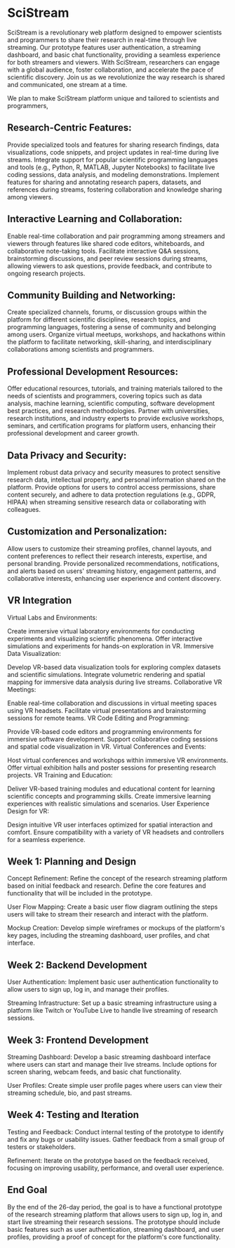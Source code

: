 # SciStream

SciStream is a revolutionary web platform designed to empower scientists and programmers to share their research in real-time through live streaming. Our prototype features user authentication, a streaming dashboard, and basic chat functionality, providing a seamless experience for both streamers and viewers. With SciStream, researchers can engage with a global audience, foster collaboration, and accelerate the pace of scientific discovery. Join us as we revolutionize the way research is shared and communicated, one stream at a time.

We plan to make SciStream platform unique and tailored to scientists and programmers, 

## Research-Centric Features:

Provide specialized tools and features for sharing research findings, data visualizations, code snippets, and project updates in real-time during live streams.
Integrate support for popular scientific programming languages and tools (e.g., Python, R, MATLAB, Jupyter Notebooks) to facilitate live coding sessions, data analysis, and modeling demonstrations.
Implement features for sharing and annotating research papers, datasets, and references during streams, fostering collaboration and knowledge sharing among viewers.

## Interactive Learning and Collaboration:

Enable real-time collaboration and pair programming among streamers and viewers through features like shared code editors, whiteboards, and collaborative note-taking tools.
Facilitate interactive Q&A sessions, brainstorming discussions, and peer review sessions during streams, allowing viewers to ask questions, provide feedback, and contribute to ongoing research projects.

## Community Building and Networking:

Create specialized channels, forums, or discussion groups within the platform for different scientific disciplines, research topics, and programming languages, fostering a sense of community and belonging among users.
Organize virtual meetups, workshops, and hackathons within the platform to facilitate networking, skill-sharing, and interdisciplinary collaborations among scientists and programmers.

## Professional Development Resources:

Offer educational resources, tutorials, and training materials tailored to the needs of scientists and programmers, covering topics such as data analysis, machine learning, scientific computing, software development best practices, and research methodologies.
Partner with universities, research institutions, and industry experts to provide exclusive workshops, seminars, and certification programs for platform users, enhancing their professional development and career growth.

## Data Privacy and Security:

Implement robust data privacy and security measures to protect sensitive research data, intellectual property, and personal information shared on the platform.
Provide options for users to control access permissions, share content securely, and adhere to data protection regulations (e.g., GDPR, HIPAA) when streaming sensitive research data or collaborating with colleagues.

## Customization and Personalization:

Allow users to customize their streaming profiles, channel layouts, and content preferences to reflect their research interests, expertise, and personal branding.
Provide personalized recommendations, notifications, and alerts based on users' streaming history, engagement patterns, and collaborative interests, enhancing user experience and content discovery.

## VR Integration

Virtual Labs and Environments:

Create immersive virtual laboratory environments for conducting experiments and visualizing scientific phenomena.
Offer interactive simulations and experiments for hands-on exploration in VR.
Immersive Data Visualization:

Develop VR-based data visualization tools for exploring complex datasets and scientific simulations.
Integrate volumetric rendering and spatial mapping for immersive data analysis during live streams.
Collaborative VR Meetings:

Enable real-time collaboration and discussions in virtual meeting spaces using VR headsets.
Facilitate virtual presentations and brainstorming sessions for remote teams.
VR Code Editing and Programming:

Provide VR-based code editors and programming environments for immersive software development.
Support collaborative coding sessions and spatial code visualization in VR.
Virtual Conferences and Events:

Host virtual conferences and workshops within immersive VR environments.
Offer virtual exhibition halls and poster sessions for presenting research projects.
VR Training and Education:

Deliver VR-based training modules and educational content for learning scientific concepts and programming skills.
Create immersive learning experiences with realistic simulations and scenarios.
User Experience Design for VR:

Design intuitive VR user interfaces optimized for spatial interaction and comfort.
Ensure compatibility with a variety of VR headsets and controllers for a seamless experience.

## Week 1: Planning and Design

Concept Refinement: Refine the concept of the research streaming platform based on initial feedback and research. Define the core features and functionality that will be included in the prototype.

User Flow Mapping: Create a basic user flow diagram outlining the steps users will take to stream their research and interact with the platform.

Mockup Creation: Develop simple wireframes or mockups of the platform's key pages, including the streaming dashboard, user profiles, and chat interface.

## Week 2: Backend Development

User Authentication: Implement basic user authentication functionality to allow users to sign up, log in, and manage their profiles.

Streaming Infrastructure: Set up a basic streaming infrastructure using a platform like Twitch or YouTube Live to handle live streaming of research sessions.

## Week 3: Frontend Development

Streaming Dashboard: Develop a basic streaming dashboard interface where users can start and manage their live streams. Include options for screen sharing, webcam feeds, and basic chat functionality.

User Profiles: Create simple user profile pages where users can view their streaming schedule, bio, and past streams.

## Week 4: Testing and Iteration

Testing and Feedback: Conduct internal testing of the prototype to identify and fix any bugs or usability issues. Gather feedback from a small group of testers or stakeholders.

Refinement: Iterate on the prototype based on the feedback received, focusing on improving usability, performance, and overall user experience.

## End Goal

By the end of the 26-day period, the goal is to have a functional prototype of the research streaming platform that allows users to sign up, log in, and start live streaming their research sessions. The prototype should include basic features such as user authentication, streaming dashboard, and user profiles, providing a proof of concept for the platform's core functionality.

